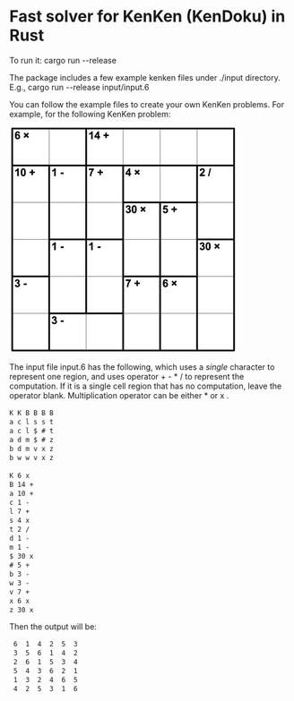 # Fast solver for KenKen (KenDoku) in Rust

To run it:
    cargo run --release <kenken problem file> 

The package includes a few example kenken files under ./input directory. E.g.,
    cargo run --release input/input.6

You can follow the example files to create your own KenKen problems. For example, for the following KenKen problem:

![A 6x6 KenKen problem](./input/input.6.png)

The input file input.6 has the following, which uses a _single_ character to represent one region, and uses operator + - * / to represent the computation. If it is a single cell region that has no computation, leave the operator blank. Multiplication operator can be either * or x .
```
K K B B B B  
a c l s s t
a c l $ # t
a d m $ # z
b d m v x z
b w w v x z

K 6 x
B 14 +
a 10 +
c 1 -
l 7 +
s 4 x
t 2 /
d 1 -
m 1 -
$ 30 x
# 5 +
b 3 -
w 3 -
v 7 +
x 6 x
z 30 x
```
Then the output will be:

```
 6  1  4  2  5  3  
 3  5  6  1  4  2  
 2  6  1  5  3  4  
 5  4  3  6  2  1  
 1  3  2  4  6  5  
 4  2  5  3  1  6 
```
